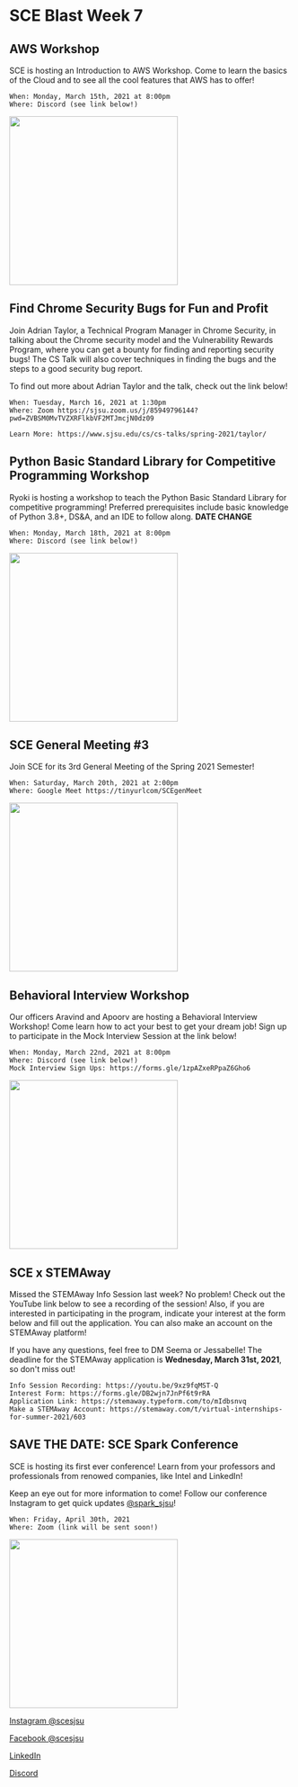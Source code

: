 # SCE Blast Week 7

## AWS Workshop
SCE is hosting an Introduction to AWS Workshop. Come to learn the basics of the Cloud and to see all the cool features that AWS has to offer!

```
When: Monday, March 15th, 2021 at 8:00pm
Where: Discord (see link below!)
```

<img src="https://user-images.githubusercontent.com/55638619/109755513-02ad6f00-7b9b-11eb-9ee8-6870525f6faa.png" width="300">

## Find Chrome Security Bugs for Fun and Profit
Join Adrian Taylor, a Technical Program Manager in Chrome Security, in talking about the Chrome security model and the Vulnerability Rewards Program, where you can get a bounty for finding and reporting security bugs! The CS Talk will also cover techniques in finding the bugs and the steps to a good security bug report.

To find out more about Adrian Taylor and the talk, check out the link below!

```
When: Tuesday, March 16, 2021 at 1:30pm
Where: Zoom https://sjsu.zoom.us/j/85949796144?pwd=ZVBSM0MvTVZXRFlkbVF2MTJmcjN0dz09

Learn More: https://www.sjsu.edu/cs/cs-talks/spring-2021/taylor/
```

## Python Basic Standard Library for Competitive Programming Workshop
Ryoki is hosting a workshop to teach the Python Basic Standard Library for competitive programming! Preferred prerequisites include basic knowledge of Python 3.8+, DS&A, and an IDE to follow along. **DATE CHANGE**

```
When: Monday, March 18th, 2021 at 8:00pm
Where: Discord (see link below!)
```

<img src="https://user-images.githubusercontent.com/55638619/110856001-f0eb5c00-826b-11eb-8845-49808ccd6d4a.png" width="300">

## SCE General Meeting #3
Join SCE for its 3rd General Meeting of the Spring 2021 Semester!

```
When: Saturday, March 20th, 2021 at 2:00pm
Where: Google Meet https://tinyurlcom/SCEgenMeet
```

<img src="https://user-images.githubusercontent.com/55638619/111090657-be509600-84ed-11eb-99da-a43a58dbabfa.png" width="300">

## Behavioral Interview Workshop
Our officers Aravind and Apoorv are hosting a Behavioral Interview Workshop! Come learn how to act your best to get your dream job! Sign up to participate in the Mock Interview Session at the link below!

```
When: Monday, March 22nd, 2021 at 8:00pm
Where: Discord (see link below!)
Mock Interview Sign Ups: https://forms.gle/1zpAZxeRPpaZ6Gho6
```

<img src="https://user-images.githubusercontent.com/55638619/110853302-51789a00-8268-11eb-93bc-c143de8ca1d7.png" width="300">

## SCE x STEMAway
Missed the STEMAway Info Session last week? No problem! Check out the YouTube link below to see a recording of the session! Also, if you are interested in participating in the program, indicate your interest at the form below and fill out the application. You can also make an account on the STEMAway platform!

If you have any questions, feel free to DM Seema or Jessabelle! The deadline for the STEMAway application is **Wednesday, March 31st, 2021**, so don't miss out!

```
Info Session Recording: https://youtu.be/9xz9fqMST-Q
Interest Form: https://forms.gle/DB2wjn7JnPf6t9rRA
Application Link: https://stemaway.typeform.com/to/mIdbsnvq
Make a STEMAway Account: https://stemaway.com/t/virtual-internships-for-summer-2021/603
```

## SAVE THE DATE: SCE Spark Conference
SCE is hosting its first ever conference! Learn from your professors and professionals from renowed companies, like Intel and LinkedIn!

Keep an eye out for more information to come! Follow our conference Instagram to get quick updates [@spark_sjsu](https://www.instagram.com/spark_sjsu/)!

```
When: Friday, April 30th, 2021
Where: Zoom (link will be sent soon!)
```

<img src="https://user-images.githubusercontent.com/55638619/111090507-2fdc1480-84ed-11eb-8868-b47aed4de919.png" width="300">

[Instagram @scesjsu](http://instagram.com/sjsusce)

[Facebook @scesjsu](https://www.facebook.com/sjsusce/)

[LinkedIn](https://www.linkedin.com/company/18719781)

[Discord](https://discord.gg/KnhmCRZ)
